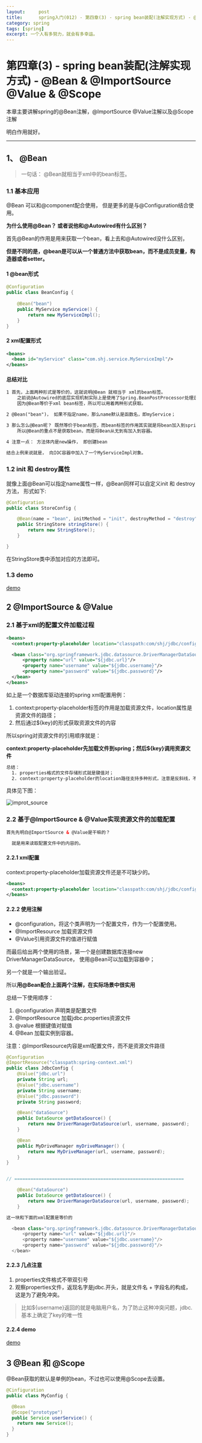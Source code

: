 ```yaml
---
layout:     post
title:      spring入门(012) - 第四章(3) - spring bean装配(注解实现方式) - @Bean & @ImportSource @Value & @Scope
category: spring
tags: [spring]
excerpt: 一个人有多努力，就会有多幸运。
---
```


第四章(3) - spring bean装配(注解实现方式) - @Bean & @ImportSource @Value & @Scope
=======================================

本章主要讲解spring的@Bean注解，@ImportSource @Value注解以及@Scope注解

明白作用就好。

--------------------------------------

1、 @Bean
---------------------------------------

> 一句话： @Bean就相当于xml中的bean标签。

### 1.1 基本应用

@Bean 可以和@component配合使用， 但是更多的是与@Configuration结合使用。

**为什么使用@Bean？ 或者说他和@Autowired有什么区别？**

首先@Bean的作用是用来获取一个bean，看上去和@Autowired没什么区别，

**但是不同的是，@bean是可以从一个普通方法中获取bean，而不是成员变量，构造器或者setter。**

#### 1 @bean形式

```java
@Configuration
public class BeanConfig {
	
	@Bean("bean")
	public MyService myService() {
		return new MyServiceImpl();
	}
}
```

#### 2 xml配置形式

```xml
<beans>
  <bean id="myService" class="com.shj.service.MyServiceImpl"/>
</beans>
```

#### 总结对比

```html
1 首先，上面两种形式是等价的，这就说明@Bean 就相当于 xml的bean标签。
    之前说@Autowired的底层实现机制实际上是使用了Spring.BeanPostProcessor处理逻辑，所以Processor不能用@Autowired获取。
    因为@Bean等价于xml bean标签，所以可以用着两种形式获取。

2 @Bean("bean")， 如果不指定name，那么name默认是函数名，即myService；

3 那么怎么@Bean呢？ 既然等价于bean标签，而bean标签的作用其实就是将bean加入到spring容器中，所以@Bean作用相同。
    所以@Bean的重点不是获取bean，而是将Bean从无到有加入到容器。

4 注意一点： 方法体内是new操作， 即创建bean

结合上例来说就是， 向IOC容器中加入了一个MyServiceImpl对象。

```

### 1.2 init 和 destroy属性

就像上面@Bean可以指定name属性一样，@Bean同样可以自定义init 和 destroy方法， 形式如下:

```java
@Configuration
public class StoreConfig {

	@Bean(name = "bean", initMethod = "init", destroyMethod = "destroy")
	public StringStore stringStore() {
		return new StringStore();
	}

}
```

在StringStore类中添加对应的方法即可。

### 1.3 demo

[demo](https://github.com/hunzino1/spring_round_one/tree/master/muke/cheapter4_bean)


2 @ImportSource & @Value
-------------------------------------------

### 2.1 基于xml的配置文件加载过程

```xml
<beans>
  <context:property-placeholder location="classpath:com/shj/jdbc/config/jdbc.properties"/>

  <bean class="org.springframework.jdbc.datasource.DriverManagerDataSource">
      <property name="url" value="${jdbc.url}"/>
      <property name="username" value="${jdbc.username}"/>
      <property name="password" value="${jdbc.password}"/>
  </bean>
</beans>
```

如上是一个数据库驱动连接的spring xml配置用例：

1. context:property-placeholder标签的作用是加载资源文件，location属性是资源文件的路径；
2. 然后通过${key}的形式获取资源文件的内容

所以spring对资源文件的引用顺序就是： 

**context:property-placeholder先加载文件到spring；然后${key}调用资源文件**

```html
总结：
  1. properties格式的文件存储形式就是键值对；
  2. context:property-placeholder的location路径支持多种形式，注意是反斜线，不是点调用。
```

具体见下图：

![improt_source](https://hunzino1.github.io/assets/images/2019/spring/import_source.png)

### 2.2 基于@ImportSource & @Value实现资源文件的加载配置

```html
首先先明白@ImportSource & @Value是干嘛的？

  就是用来读取配置文件中的内容的。
```

#### 2.2.1 xml配置

context:property-placeholder加载资源文件还是不可缺少的。

```xml
<beans>
  <context:property-placeholder location="classpath:com/shj/jdbc/config/jdbc.properties"/>
</beans>
```

#### 2.2.2 使用注解

- @configuration，将这个类声明为一个配置文件，作为一个配置使用。
- @ImportResource 加载资源文件
- @Value引用资源文件的值进行赋值

而最后给出两个使用的场景，第一个是创建数据库连接new DriverManagerDataSource， 使用@Bean可以加载到容器中；

另一个就是一个输出验证。

所以**用@Bean配合上面两个注解，在实际场景中很实用**

总结一下使用顺序：

1. @configuration 声明类是配置文件
2. @ImportResource 加载jdbc.properties资源文件
3. @value 根据键值对赋值
4. @Bean 加载实例到容器。

注意：@ImportResource内容是xml配置文件，而不是资源文件路径

```java
@Configuration
@ImportResource("classpath:spring-context.xml")
public class JdbcConfig {
    @Value("jdbc.url")
    private String url;
    @Value("jdbc.username")
    private String username;
    @Value("jdbc.password")
    private String password;

    @Bean("dataSource")
    public DataSource getDataSource() {
        return new DriverManagerDataSource(url, username, password);
    }

    @Bean
    public MyDriveManager myDriveManager() {
        return new MyDriveManager(url, username, password);
    }
}


// ===============================================================

    @Bean("dataSource")
    public DataSource getDataSource() {
        return new DriverManagerDataSource(url, username, password);
    }

这一块和下面的xml配置是等价的

  <bean class="org.springframework.jdbc.datasource.DriverManagerDataSource">
      <property name="url" value="${jdbc.url}"/>
      <property name="username" value="${jdbc.username}"/>
      <property name="password" value="${jdbc.password}"/>
  </bean>

```

#### 2.2.3 几点注意

1. properties文件格式不带双引号
2. 观察properties文件，返现名字是jdbc.开头，就是文件名 + 字段名的构成，这是为了避免冲突。
> 比如${username}返回的就是电脑用户名，为了防止这种冲突问题，jdbc.基本上确定了key的唯一性 

#### 2.2.4 demo

[demo](https://github.com/hunzino1/spring_round_one/tree/master/muke/cheapter4_bean/src/main/java/com/shj/jdbc/config)

3 @Bean 和 @Scope
-----------------------------------------------

@Bean获取的默认是单例的bean，不过也可以使用@Scope去设置。

```java
@Cinfiguration
public class MyConfig {

  @Bean
  @Scope("prototype")
  public Service userService() {
    return new Service();
  }
}
```
